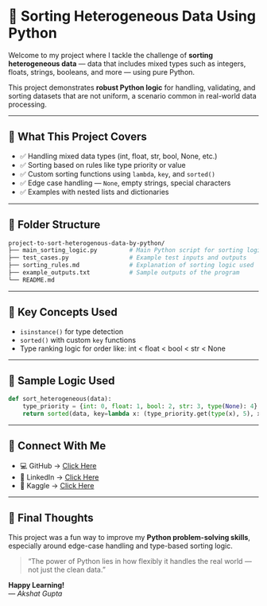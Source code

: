 # 🔀 Sorting Heterogeneous Data Using Python

Welcome to my project where I tackle the challenge of **sorting heterogeneous data** — data that includes mixed types such as integers, floats, strings, booleans, and more — using pure Python.

This project demonstrates **robust Python logic** for handling, validating, and sorting datasets that are not uniform, a scenario common in real-world data processing.

---

## 📌 What This Project Covers

- ✅ Handling mixed data types (int, float, str, bool, None, etc.)
- ✅ Sorting based on rules like type priority or value
- ✅ Custom sorting functions using `lambda`, `key`, and `sorted()`
- ✅ Edge case handling — `None`, empty strings, special characters
- ✅ Examples with nested lists and dictionaries

---

## 📂 Folder Structure

```bash
project-to-sort-heterogenous-data-by-python/
├── main_sorting_logic.py         # Main Python script for sorting logic
├── test_cases.py                 # Example test inputs and outputs
├── sorting_rules.md              # Explanation of sorting logic used
├── example_outputs.txt           # Sample outputs of the program
└── README.md
```

---

## 🧠 Key Concepts Used

- `isinstance()` for type detection
- `sorted()` with custom `key` functions
- Type ranking logic for order like: int < float < bool < str < None

---

## 🚀 Sample Logic Used

```python
def sort_heterogeneous(data):
    type_priority = {int: 0, float: 1, bool: 2, str: 3, type(None): 4}
    return sorted(data, key=lambda x: (type_priority.get(type(x), 5), x))
```

---

## 🔗 Connect With Me

- 💻 GitHub → [Click Here](https://github.com/akshat09105)
- 💼 LinkedIn → [Click Here](https://www.linkedin.com/in/akshat-gupta-6a27a331a/)
- 🧠 Kaggle → [Click Here](https://www.kaggle.com/akshat9105)

---

## 🙌 Final Thoughts

This project was a fun way to improve my **Python problem-solving skills**, especially around edge-case handling and type-based sorting logic.

> “The power of Python lies in how flexibly it handles the real world — not just the clean data.”

**Happy Learning!**  
— *Akshat Gupta*
